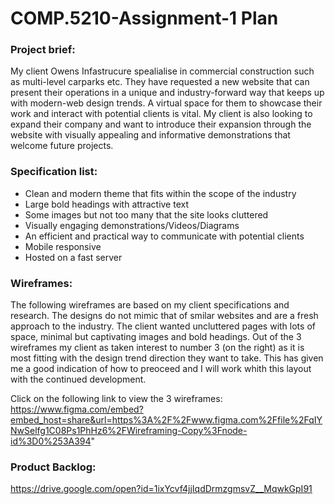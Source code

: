 # COMP.5210-Assignment-1 Plan

### Project brief:
My client Owens Infastrucure spealialise in commercial construction such as multi-level carparks etc. They have requested a new website that can present their operations in a unique and industry-forward way that keeps up with modern-web design trends. A virtual space for them to showcase their work and interact with potential clients is vital. My client is also looking to expand their company and want to introduce their expansion through the website with visually appealing and informative demonstrations that welcome future projects.
### Specification list:

+ Clean and modern theme that fits within the scope of the industry
+ Large bold headings with attractive text
+ Some images but not too many that the site looks cluttered
+ Visually engaging demonstrations/Videos/Diagrams
+ An efficient and practical way to communicate with potential clients
+ Mobile responsive
+ Hosted on a fast server

### Wireframes:

The following wireframes are based on my client specifications and research. The designs do not mimic that of smilar websites and are a fresh approach to the industry. The client wanted uncluttered pages with lots of space, minimal but captivating images and bold headings. Out of the 3 wireframes my client as taken interest to number 3 (on the right) as it is most fitting with the design trend direction they want to take. This has given me a good indication of how to preoceed and I will work whith this layout with the continued development.

Click on the following link to view the 3 wireframes:
https://www.figma.com/embed?embed_host=share&url=https%3A%2F%2Fwww.figma.com%2Ffile%2FqIYNwSelfg1C08Ps1PhHz6%2FWireframing-Copy%3Fnode-id%3D0%253A394"

### Product Backlog:

https://drive.google.com/open?id=1ixYcvf4jjIqdDrmzgmsvZ__MqwkGpI91
